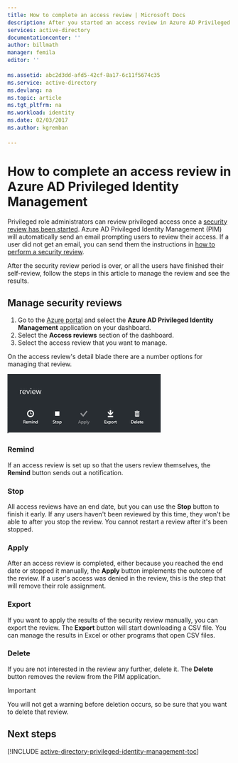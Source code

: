 ```yaml
---
title: How to complete an access review | Microsoft Docs
description: After you started an access review in Azure AD Privileged Identity Management, learn how to complete it and view the results
services: active-directory
documentationcenter: ''
author: billmath
manager: femila
editor: ''

ms.assetid: abc2d3dd-afd5-42cf-8a17-6c11f5674c35
ms.service: active-directory
ms.devlang: na
ms.topic: article
ms.tgt_pltfrm: na
ms.workload: identity
ms.date: 02/03/2017
ms.author: kgremban

---
```

# How to complete an access review in Azure AD Privileged Identity Management
Privileged role administrators can review privileged access once a [security review has been started](active-directory-privileged-identity-management-how-to-start-security-review.md). Azure AD Privileged Identity Management (PIM) will automatically send an email prompting users to review their access. If a user did not get an email, you can send them the instructions in [how to perform a security review](active-directory-privileged-identity-management-how-to-perform-security-review.md).

After the security review period is over, or all the users have finished their self-review, follow the steps in this article to manage the review and see the results.

## Manage security reviews
1. Go to the [Azure portal](https://portal.azure.com/) and select the **Azure AD Privileged Identity Management** application on your dashboard.
2. Select the **Access reviews** section of the dashboard.
3. Select the access review that you want to manage.

On the access review's detail blade there are a number options for managing that review.

![PIM access review buttons - screenshot][1]

### Remind
If an access review is set up so that the users review themselves, the **Remind** button sends out a notification. 

### Stop
All access reviews have an end date, but you can use the **Stop** button to finish it early. If any users haven't been reviewed by this time, they won't be able to after you stop the review. You cannot restart a review after it's been stopped.

### Apply
After an access review is completed, either because you reached the end date or stopped it manually, the **Apply** button implements the outcome of the review. If a user's access was denied in the review, this is the step that will remove their role assignment.  

### Export
If you want to apply the results of the security review manually, you can export the review. The **Export** button will start downloading a CSV file. You can manage the results in Excel or other programs that open CSV files.

### Delete
If you are not interested in the review any further, delete it. The **Delete** button removes the review from the PIM application.

> [!IMPORTANT]
> You will not get a warning before deletion occurs, so be sure that you want to delete that review. 

## Next steps
[!INCLUDE [active-directory-privileged-identity-management-toc](../../includes/active-directory-privileged-identity-management-toc.md)]

<!--Image references-->

[1]: ./media/active-directory-privileged-identity-management-how-to-complete-review/PIM_review_buttons.png

